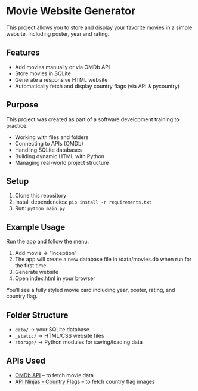 # Movie Website Generator

This project allows you to store and display your favorite movies in a simple website, including poster, year and
rating.

## Features

- Add movies manually or via OMDb API
- Store movies in SQLite
- Generate a responsive HTML website
- Automatically fetch and display country flags (via API & pycountry)

## Purpose

This project was created as part of a software development training to practice:

- Working with files and folders
- Connecting to APIs (OMDb)
- Handling SQLite databases
- Building dynamic HTML with Python
- Managing real-world project structure

## Setup

1. Clone this repository
2. Install dependencies: `pip install -r requirements.txt`
3. Run: `python main.py`

## Example Usage

Run the app and follow the menu:

1. Add movie → “Inception”
2. The app will create a new database file in /data/movies.db when run for the first time.
3. Generate website
4. Open index.html in your browser

You’ll see a fully styled movie card including year, poster, rating, and country flag.

## Folder Structure

- `data/` → your SQLite database
- `_static/` → HTML/CSS website files
- `storage/` → Python modules for saving/loading data

## APIs Used

- [OMDb API](http://www.omdbapi.com/) – to fetch movie data
- [API Ninjas - Country Flags](https://api-ninjas.com/api/countryflag) – to fetch country flag images